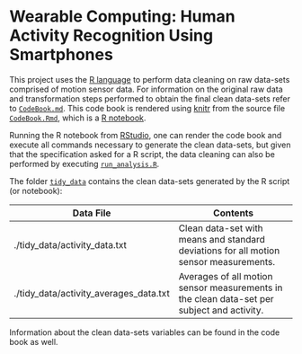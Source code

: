 # Wearable Computing: Human Activity Recognition Using Smartphones

This project uses the [R language](https://www.r-project.org/about.html) to perform data cleaning on raw data-sets comprised of motion sensor data. For information on the original raw data and transformation steps performed to obtain the final clean data-sets refer to [`CodeBook.md`](./CodeBook.md). This code book is rendered using [knitr](https://yihui.name/knitr/) from the source file [`CodeBook.Rmd`](./CodeBook.Rmd), which is a [R notebook](http://rmarkdown.rstudio.com/r_notebooks.html).

Running the R notebook from [RStudio](https://www.rstudio.com/), one can render the code book and execute all commands necessary to generate the clean data-sets, but given that the specification asked for a R script, the data cleaning can also be performed by executing [`run_analysis.R`](./run_analysis.R).

The folder [`tidy_data`](./tidy_data) contains the clean data-sets generated by the R script (or notebook):

|Data File                             |Contents                                                                                  |
|--------------------------------------|------------------------------------------------------------------------------------------|
|./tidy_data/activity_data.txt         |Clean data-set with means and standard deviations for all motion sensor measurements.     |
|./tidy_data/activity_averages_data.txt|Averages of all motion sensor measurements in the clean data-set per subject and activity.|

Information about the clean data-sets variables can be found in the code book as well.
